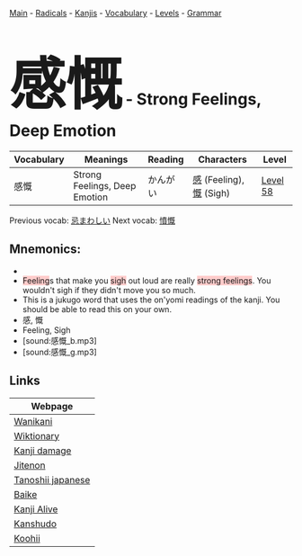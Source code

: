 <style> bigfont {font-size: 100px}</style>
[Main](../README.md) -
[Radicals](../radicals.md) -
[Kanjis](../kanjis.md) -
[Vocabulary](../vocabulary.md) -
[Levels](../levels.md) -
[Grammar](../grammar.md)
# <bigfont> 感慨</bigfont> - Strong Feelings, Deep Emotion 

| Vocabulary | Meanings | Reading | Characters | Level |
| --- | --- | --- | --- | --- |
| 感慨 | Strong Feelings, Deep Emotion | かんがい |  [感](../kanjis/感.md) (Feeling), [慨](../kanjis/慨.md) (Sigh) | [Level 58](../levels/wk_level58.md) |

Previous vocab: [忌まわしい](忌まわしい.md) Next vocab: [憤慨](憤慨.md) 

## Mnemonics:

* 
* <span style="background-color:#ffcccb"> Feeling</span>s that make you <span style="background-color:#ffcccb"> sigh</span> out loud are really <span style="background-color:#ffcccb"> strong feelings</span>. You wouldn't sigh if they didn't move you so much.
* This is a jukugo word that uses the on'yomi readings of the kanji. You should be able to read this on your own.
* 感, 慨
* Feeling, Sigh
* [sound:感慨_b.mp3]
* [sound:感慨_g.mp3]


## Links 

| Webpage |
| --- |
| [Wanikani          ](https://www.wanikani.com/kanji/感慨) |
| [Wiktionary        ](https://en.wiktionary.org/wiki/感慨) |
| [Kanji damage      ](http://www.kanjidamage.com/kanji/search?utf8=✓&q=感慨) |
| [Jitenon           ](https://jitenon.com/kanji/感慨) |
| [Tanoshii japanese ](https://www.tanoshiijapanese.com/dictionary/kanji.cfm?k=感慨) |
| [Baike             ](https://baike.baidu.com/item/感慨) |
| [Kanji Alive       ](https://app.kanjialive.com/感慨) |
| [Kanshudo          ](https://www.kanshudo.com/searchmn?q=感慨) |
| [Koohii            ](https://kanji.koohii.com/study/kanji/感慨) |

